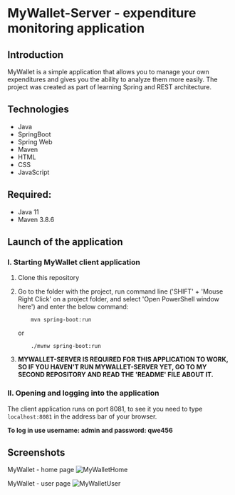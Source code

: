 # MyWallet-Server - expenditure monitoring application

## Introduction
MyWallet is a simple application that allows you to manage your own expenditures and gives you the ability to analyze them more easily.
The project was created as part of learning Spring and REST architecture.

## Technologies
- Java
- SpringBoot
- Spring Web
- Maven
- HTML
- CSS
- JavaScript

## Required:
- Java 11
- Maven 3.8.6
  
## Launch of the application
###	I. Starting MyWallet client application  
1. Clone this repository
2. Go to the folder with the project, run command line ('SHIFT' + 'Mouse Right Click' on a project folder, and select 'Open PowerShell window here') and enter the below command:   
    ```
	    mvn spring-boot:run
    ```
    or 
    ```
	    ./mvnw spring-boot:run
    ```

3. **MYWALLET-SERVER IS REQUIRED FOR THIS APPLICATION TO WORK, SO IF YOU HAVEN'T RUN MYWALLET-SERVER YET, GO TO MY SECOND REPOSITORY AND READ THE 'README' FILE ABOUT IT.**

### II. Opening and logging into the application  
The client application runs on port 8081, to see it you need to type `localhost:8081` in the address bar of your browser.  

**To log in use username: admin and password: qwe456**
		
## Screenshots
MyWallet - home page
![MyWalletHome](https://user-images.githubusercontent.com/27192208/180824512-c29d0941-5eb5-48f1-afa6-e81e4b20db4d.jpg)

MyWallet - user page
![MyWalletUser](https://user-images.githubusercontent.com/27192208/180824543-b95cac64-6866-43b7-9d0b-461a34565965.jpg)

